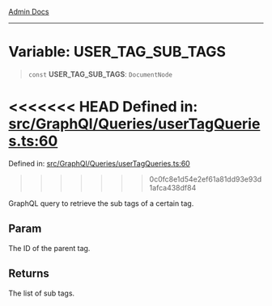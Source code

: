 [Admin Docs](/)

***

# Variable: USER\_TAG\_SUB\_TAGS

> `const` **USER\_TAG\_SUB\_TAGS**: `DocumentNode`

<<<<<<< HEAD
Defined in: [src/GraphQl/Queries/userTagQueries.ts:60](https://github.com/abhassen44/talawa-admin/blob/285f7384c3d26b5028a286d84f89b85120d130a2/src/GraphQl/Queries/userTagQueries.ts#L60)
=======
Defined in: [src/GraphQl/Queries/userTagQueries.ts:60](https://github.com/PalisadoesFoundation/talawa-admin/blob/main/src/GraphQl/Queries/userTagQueries.ts#L60)
>>>>>>> 0c0fc8e1d54e2ef61a81dd93e93d1afca438df84

GraphQL query to retrieve the sub tags of a certain tag.

## Param

The ID of the parent tag.

## Returns

The list of sub tags.
